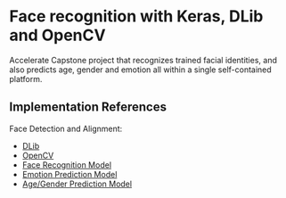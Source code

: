 # Face recognition with Keras, DLib and OpenCV
Accelerate Capstone project that recognizes trained facial identities, 
and also predicts age, gender and emotion all within a single self-contained platform.

## Implementation References
Face Detection and Alignment: 
* [DLib](http://dlib.net/)
* [OpenCV](https://opencv.org/)
* [Face Recognition Model](http://krasserm.github.io/2018/02/07/deep-face-recognition/)
* [Emotion Prediction Model](https://github.com/oarriaga/face_classification)
* [Age/Gender Prediction Model](https://www.dlology.com/blog/easy-real-time-gender-age-prediction-from-webcam-video-with-keras/)


